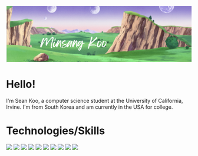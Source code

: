 ![Header](header.png)
# Hello!
I'm Sean Koo, a computer science student at the University of California, Irvine. I'm from South Korea and am currently in the USA for college.

# Technologies/Skills
![](https://img.shields.io/badge/code-python-blue)
![](https://img.shields.io/badge/code-C%2B%2B-brightgreen)
![](https://img.shields.io/badge/code-C-green)
![](https://img.shields.io/badge/OS-Linux-red)
![](https://img.shields.io/badge/code-ROS-red)
![](https://img.shields.io/badge/code-JavaScript-orange)
![](https://img.shields.io/badge/code-jQuery-orange)
![](https://img.shields.io/badge/code-HTML-lightgrey)
![](https://img.shields.io/badge/code-PHP-9cf)
![](https://img.shields.io/badge/code-SQL-blueviolet)
